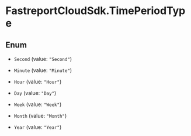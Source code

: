 # FastreportCloudSdk.TimePeriodType

## Enum


* `Second` (value: `"Second"`)

* `Minute` (value: `"Minute"`)

* `Hour` (value: `"Hour"`)

* `Day` (value: `"Day"`)

* `Week` (value: `"Week"`)

* `Month` (value: `"Month"`)

* `Year` (value: `"Year"`)



